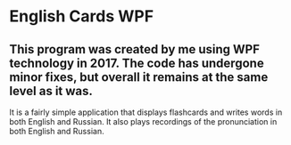 # English Cards WPF
## This program was created by me using WPF technology in 2017. The code has undergone minor fixes, but overall it remains at the same level as it was.

It is a fairly simple application that displays flashcards and writes words in both English and Russian. It also plays recordings of the pronunciation in both English and Russian.
